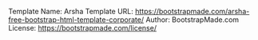 Template Name: Arsha
Template URL: https://bootstrapmade.com/arsha-free-bootstrap-html-template-corporate/
Author: BootstrapMade.com
License: https://bootstrapmade.com/license/